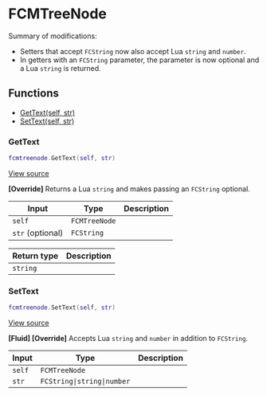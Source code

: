 # FCMTreeNode

Summary of modifications:
- Setters that accept `FCString` now also accept Lua `string` and `number`.
- In getters with an `FCString` parameter, the parameter is now optional and a Lua `string` is returned.

## Functions

- [GetText(self, str)](#gettext)
- [SetText(self, str)](#settext)

### GetText

```lua
fcmtreenode.GetText(self, str)
```

[View source](https://github.com/finale-lua/lua-scripts/tree/master/src/mixin/FCMTreeNode.lua#L26)

**[Override]**
Returns a Lua `string` and makes passing an `FCString` optional.

| Input | Type | Description |
| ----- | ---- | ----------- |
| `self` | `FCMTreeNode` |  |
| `str` (optional) | `FCString` |  |

| Return type | Description |
| ----------- | ----------- |
| `string` |  |

### SetText

```lua
fcmtreenode.SetText(self, str)
```

[View source](https://github.com/finale-lua/lua-scripts/tree/master/src/mixin/FCMTreeNode.lua#L47)

**[Fluid] [Override]**
Accepts Lua `string` and `number` in addition to `FCString`.

| Input | Type | Description |
| ----- | ---- | ----------- |
| `self` | `FCMTreeNode` |  |
| `str` | `FCString\|string\|number` |  |
